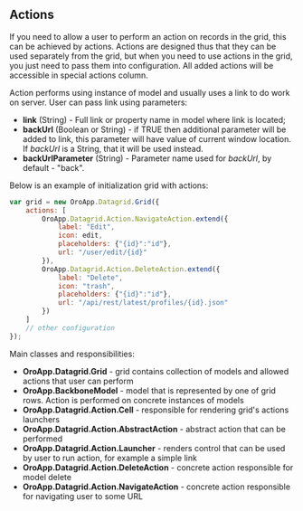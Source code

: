 Actions
-------

If you need to allow a user to perform an action on records in the grid, this can be achieved by actions. Actions are designed thus that they can be used separately from the grid, but when you need to use actions in the grid, you just need to pass them into configuration. All added actions will be accessible in special actions column.

Action performs using instance of model and usually uses a link to do work on server. User can pass link using parameters:

* **link** (String) - Full link or property name in model where link is located;
* **backUrl** (Boolean or String) - if TRUE then additional parameter will be added to link, this parameter will have value of current window location. If *backUrl* is a String, that it will be used instead.
* **backUrlParameter** (String) - Parameter name used for *backUrl*, by default - "back".

Below is an example of initialization grid with actions:
``` javascript
var grid = new OroApp.Datagrid.Grid({
    actions: [
        OroApp.Datagrid.Action.NavigateAction.extend({
            label: "Edit",
            icon: edit,
            placeholders: {"{id}":"id"},
            url: "/user/edit/{id}"
        }),
        OroApp.Datagrid.Action.DeleteAction.extend({
            label: "Delete",
            icon: "trash",
            placeholders: {"{id}":"id"},
            url: "/api/rest/latest/profiles/{id}.json"
        })
    ]
    // other configuration
});
```

Main classes and responsibilities:

* **OroApp.Datagrid.Grid** - grid contains collection of models and allowed actions that user can perform
* **OroApp.BackboneModel** - model that is represented by one of grid rows. Action is performed on concrete instances of models
* **OroApp.Datagrid.Action.Cell** - responsible for rendering grid's actions launchers
* **OroApp.Datagrid.Action.AbstractAction** - abstract action that can be performed
* **OroApp.Datagrid.Action.Launcher** - renders control that can be used by user to run action, for example a simple link
* **OroApp.Datagrid.Action.DeleteAction** - concrete action responsible for model delete
* **OroApp.Datagrid.Action.NavigateAction** - concrete action responsible for navigating user to some URL
